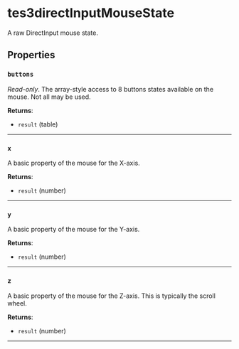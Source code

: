 # tes3directInputMouseState

A raw DirectInput mouse state.

## Properties

### `buttons`

*Read-only*. The array-style access to 8 buttons states available on the mouse. Not all may be used.

**Returns**:

* `result` (table)

***

### `x`

A basic property of the mouse for the X-axis.

**Returns**:

* `result` (number)

***

### `y`

A basic property of the mouse for the Y-axis.

**Returns**:

* `result` (number)

***

### `z`

A basic property of the mouse for the Z-axis. This is typically the scroll wheel.

**Returns**:

* `result` (number)

***

